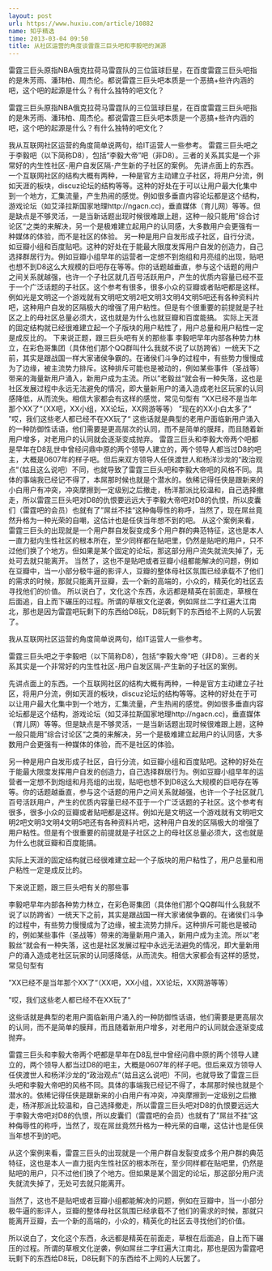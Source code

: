 ```yaml
---
layout: post
url: https://www.huxiu.com/article/10882
name: 知乎精选
time: 2013-03-04 09:50
title: 从社区运营的角度谈雷霆三巨头吧和李毅吧的渊源
---
```

雷霆三巨头原指NBA俄克拉荷马雷霆队的三位篮球巨星，在百度雷霆三巨头吧指的是朱芳雨、潘玮柏、周杰伦。都说雷霆三巨头吧本质是一个恶搞+些许内涵的吧，这个吧的起源是什么？有什么独特的吧文化？

雷霆三巨头原指NBA俄克拉荷马雷霆队的三位篮球巨星，在百度雷霆三巨头吧指的是朱芳雨、潘玮柏、周杰伦。都说雷霆三巨头吧本质是一个恶搞+些许内涵的吧，这个吧的起源是什么？有什么独特的吧文化？

我从互联网社区运营的角度简单说两句，给IT运营人一些参考。 雷霆三巨头吧之于李毅吧（以下简称D8），包括“李毅大帝”吧（非D8）。三者的关系其实是一个非常好的内生性社区-用户自发区隔-产生新的子社区的案例。 先讲点面上的东西。一个互联网社区的结构大概有两种，一种是官方主动建立子社区，将用户分流，例如天涯的板块，discuz论坛的结构等等。这种的好处在于可以让用户最大化集中到一个地方，汇集流量，产生热闹的感觉。例如很多垂直内容论坛都是这个结构，游戏论坛（如艾泽拉斯国家地理http://ngacn.cc)，垂直媒体（育儿网）等等。但是缺点是不够灵活，一是当新话题出现时候很难跟上趟，这种一般只能用”综合讨论区“之类的来解决，另一个是极难建立起用户的认同感，大多数用户会更强有一种媒体的体验，而不是社区的体验。 另一种是用户自发形成子社区，自行分流，如豆瓣小组和百度贴吧。这种的好处在于能最大限度发挥用户自发的创造力，自己选择群居行为。例如豆瓣小组早年的运营者一定想不到炮组和月亮组的出现，贴吧也想不到D8这么大规模的巨吧存在等等。你的话题越垂直，参与这个话题的用户之间关系就越强，也许一个子社区就几百号活跃用户，产生的优质内容量已经不亚于一个广泛话题的子社区。这个参考有很多，很多小众的豆瓣或者贴吧都是这样。例如光是文明这一个游戏就有文明吧文明2吧文明3文明4文明5吧还有各种资料片吧，这种用户自发的区隔极大的增强了用户粘性。但是有个很重要的前提就是子社区之上的母社区总量必须大，这也就是为什么也就豆瓣和百度能搞。 实际上天涯的固定结构就已经很难建立起一个子版块的用户粘性了，用户总量和用户粘性一定是成反比的。 下来说正题，跟三巨头吧有关的那些事 李毅吧早年内部各种势力林立，在彩色哥集团（具体他们那个QQ群叫什么我就不说了以防跨省）一统天下之前，其实是跟战国一样大家诸侯争霸的。在诸侯们斗争的过程中，有些势力慢慢成为了边缘，被主流势力排斥。这种排斥可能也是被动的，例如某些事件（圣战等）带来的海量新用户涌入，新用户成为主流。所以”老毅丝“就会有一种失落，这也是社区发展过程中永远无法避免的情况，即大量新用户的涌入造成老社区玩家的认同感降低，从而流失。相信大家都会有这样的感觉，常见句型有 ”XX已经不是当年那个XX了“（XX吧，XX小组，XX论坛，XX网游等等） ”现在的XX小白太多了“ ”哎，我们这些老人都已经不在XX玩了“ 这些话就是典型的老用户面临新用户涌入的一种防御性话语，他们需要是更高层次的认同，而不是简单的膜拜，而且随着新用户增多，对老用户的认同就会逐渐变成抛弃。 雷霆三巨头和李毅大帝两个吧都是早年在D8乱世中曾经问鼎中原的两个领导人建立的，两个领导人都当过D8的吧主，大概是0607年的样子吧。但后来双方领导人任侠渡世人和杨洋沙龙的“政治观点“（姑且这么说吧）不同，也就导致了雷霆三巨头吧和李毅大帝吧的风格不同。具体的事端我已经记不得了，本屌那时候也就是个潜水的。依稀记得任侠是跟新来的小白用户有冲突，冲突摩擦到一定级别之后撤走，杨洋那派比较温和，自己选择撤走，所以雷霆三巨头吧对D8的仇恨要远远大于李毅大帝吧对D8的仇恨，所以皮囊们（雷霆吧的会员）也就有了”屌丝不挂“这种侮辱性的称呼，当然了，现在屌丝竟然升格为一种光荣的自嘲，这估计也是任侠当年想不到的吧。 从这个案例来看，雷霆三巨头的出现就是一个用户群自发裂变成多个用户群的典范特征，这也是本人一直力挺内生性社区的根本所在，至少同样都在贴吧里，仍然是贴吧的用户，只不过他们换了个地方。但如果是某个固定的论坛，那这部分用户流失就流失掉了，无处可去就只能离开。 当然了，这也不是贴吧或者豆瓣小组都能解决的问题，例如在豆瓣中，当一小部分极牛逼的影评人，豆瓣的整体母社区氛围已经承载不了他们的需求的时候，那就只能离开豆瓣，去一个新的高端的，小众的，精英化的社区去寻找他们的价值。 所以说白了，文化这个东西，永远都是精英在前面走，草根在后面追，自上而下碾压的过程。所谓的草根文化逆袭，例如屌丝二字红遍大江南北，那也是因为雷霆吧玩剩下的东西给D8玩，D8玩剩下的东西给不上网的人玩罢了。

我从互联网社区运营的角度简单说两句，给IT运营人一些参考。

雷霆三巨头吧之于李毅吧（以下简称D8），包括“李毅大帝”吧（非D8）。三者的关系其实是一个非常好的内生性社区-用户自发区隔-产生新的子社区的案例。

先讲点面上的东西。一个互联网社区的结构大概有两种，一种是官方主动建立子社区，将用户分流，例如天涯的板块，discuz论坛的结构等等。这种的好处在于可以让用户最大化集中到一个地方，汇集流量，产生热闹的感觉。例如很多垂直内容论坛都是这个结构，游戏论坛（如艾泽拉斯国家地理http://ngacn.cc)，垂直媒体（育儿网）等等。但是缺点是不够灵活，一是当新话题出现时候很难跟上趟，这种一般只能用”综合讨论区“之类的来解决，另一个是极难建立起用户的认同感，大多数用户会更强有一种媒体的体验，而不是社区的体验。

另一种是用户自发形成子社区，自行分流，如豆瓣小组和百度贴吧。这种的好处在于能最大限度发挥用户自发的创造力，自己选择群居行为。例如豆瓣小组早年的运营者一定想不到炮组和月亮组的出现，贴吧也想不到D8这么大规模的巨吧存在等等。你的话题越垂直，参与这个话题的用户之间关系就越强，也许一个子社区就几百号活跃用户，产生的优质内容量已经不亚于一个广泛话题的子社区。这个参考有很多，很多小众的豆瓣或者贴吧都是这样。例如光是文明这一个游戏就有文明吧文明2吧文明3文明4文明5吧还有各种资料片吧，这种用户自发的区隔极大的增强了用户粘性。但是有个很重要的前提就是子社区之上的母社区总量必须大，这也就是为什么也就豆瓣和百度能搞。

实际上天涯的固定结构就已经很难建立起一个子版块的用户粘性了，用户总量和用户粘性一定是成反比的。

下来说正题，跟三巨头吧有关的那些事

李毅吧早年内部各种势力林立，在彩色哥集团（具体他们那个QQ群叫什么我就不说了以防跨省）一统天下之前，其实是跟战国一样大家诸侯争霸的。在诸侯们斗争的过程中，有些势力慢慢成为了边缘，被主流势力排斥。这种排斥可能也是被动的，例如某些事件（圣战等）带来的海量新用户涌入，新用户成为主流。所以”老毅丝“就会有一种失落，这也是社区发展过程中永远无法避免的情况，即大量新用户的涌入造成老社区玩家的认同感降低，从而流失。相信大家都会有这样的感觉，常见句型有

”XX已经不是当年那个XX了“（XX吧，XX小组，XX论坛，XX网游等等）

”哎，我们这些老人都已经不在XX玩了“

这些话就是典型的老用户面临新用户涌入的一种防御性话语，他们需要是更高层次的认同，而不是简单的膜拜，而且随着新用户增多，对老用户的认同就会逐渐变成抛弃。

雷霆三巨头和李毅大帝两个吧都是早年在D8乱世中曾经问鼎中原的两个领导人建立的，两个领导人都当过D8的吧主，大概是0607年的样子吧。但后来双方领导人任侠渡世人和杨洋沙龙的“政治观点“（姑且这么说吧）不同，也就导致了雷霆三巨头吧和李毅大帝吧的风格不同。具体的事端我已经记不得了，本屌那时候也就是个潜水的。依稀记得任侠是跟新来的小白用户有冲突，冲突摩擦到一定级别之后撤走，杨洋那派比较温和，自己选择撤走，所以雷霆三巨头吧对D8的仇恨要远远大于李毅大帝吧对D8的仇恨，所以皮囊们（雷霆吧的会员）也就有了”屌丝不挂“这种侮辱性的称呼，当然了，现在屌丝竟然升格为一种光荣的自嘲，这估计也是任侠当年想不到的吧。

从这个案例来看，雷霆三巨头的出现就是一个用户群自发裂变成多个用户群的典范特征，这也是本人一直力挺内生性社区的根本所在，至少同样都在贴吧里，仍然是贴吧的用户，只不过他们换了个地方。但如果是某个固定的论坛，那这部分用户流失就流失掉了，无处可去就只能离开。

当然了，这也不是贴吧或者豆瓣小组都能解决的问题，例如在豆瓣中，当一小部分极牛逼的影评人，豆瓣的整体母社区氛围已经承载不了他们的需求的时候，那就只能离开豆瓣，去一个新的高端的，小众的，精英化的社区去寻找他们的价值。

所以说白了，文化这个东西，永远都是精英在前面走，草根在后面追，自上而下碾压的过程。所谓的草根文化逆袭，例如屌丝二字红遍大江南北，那也是因为雷霆吧玩剩下的东西给D8玩，D8玩剩下的东西给不上网的人玩罢了。

